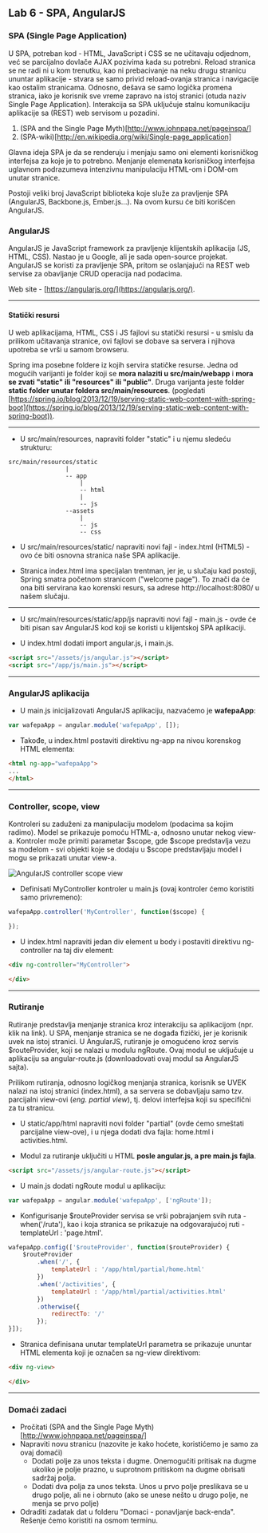﻿## Lab 6 - SPA, AngularJS

### SPA (Single Page Application)

U SPA, potreban kod - HTML, JavaScript i CSS se ne učitavaju odjednom, već se parcijalno dovlače AJAX pozivima kada su potrebni.
Reload stranica se ne radi ni u kom trenutku, kao ni prebacivanje na neku drugu stranicu ununtar aplikacije - stvara se samo privid
reload-ovanja stranica i navigacije kao ostalim stranicama. Odnosno, dešava se samo logička promena stranica, iako je korisnik sve vreme zapravo na istoj stranici
(otuda naziv Single Page Application).
Interakcija sa SPA uključuje stalnu komunikaciju aplikacije sa (REST) web servisom u pozadini.

1. (SPA and the Single Page Myth)[http://www.johnpapa.net/pageinspa/]
2. (SPA-wiki)[http://en.wikipedia.org/wiki/Single-page_application]

Glavna ideja SPA je da se renderuju i menjaju samo oni elementi korisničkog interfejsa za koje je to potrebno.
Menjanje elemenata korisničkog interfejsa uglavnom podrazumeva intenzivnu manipulaciju HTML-om i DOM-om unutar stranice.

Postoji veliki broj JavaScript biblioteka koje služe za pravljenje SPA (AngularJS, Backbone.js, Ember.js...). Na ovom kursu
će biti korišćen AngularJS.

### AngularJS

AngularJS je JavaScript framework za pravljenje klijentskih aplikacija (JS, HTML, CSS). Nastao je u Google, ali je sada open-source projekat.
AngularJS se koristi za pravljenje SPA, pritom se oslanjajući na REST web servise za obavljanje CRUD operacija nad podacima.

Web site - [https://angularjs.org/](https://angularjs.org/).

----

#### Statički resursi

U web aplikacijama, HTML, CSS i JS fajlovi su statički resursi - u smislu da prilikom učitavanja stranice, ovi fajlovi se dobave sa servera i njihova upotreba se vrši u samom browseru.

Spring ima posebne foldere iz kojih servira statičke resurse. Jedna od mogućih varijanti je folder koji se **mora nalaziti u src/main/webapp** i **mora se zvati "static" ili "resources" ili "public"**. Druga varijanta jeste folder **static folder unutar foldera src/main/resources**.
(pogledati [https://spring.io/blog/2013/12/19/serving-static-web-content-with-spring-boot](https://spring.io/blog/2013/12/19/serving-static-web-content-with-spring-boot)).

---

* U src/main/resources, napraviti folder "static" i u njemu sledeću strukturu:

```
src/main/resources/static
				|
				-- app
					|
					-- html
					|
					-- js
				--assets
					|
					-- js
					-- css
```

* U src/main/resources/static/ napraviti novi fajl - index.html (HTML5) - ovo će biti osnovna stranica naše SPA aplikacije.

* Stranica index.html ima specijalan trentman, jer je, u slučaju kad postoji, Spring smatra početnom stranicom ("welcome page"). To znači da će ona biti servirana kao korenski resurs, sa adrese http://localhost:8080/ u našem slučaju.

---

* U src/main/resources/static/app/js napraviti novi fajl - main.js - ovde će biti pisan sav AngularJS kod koji se koristi u klijentskoj SPA aplikaciji.

* U index.html dodati import angular.js, i main.js.

```html
<script src="/assets/js/angular.js"></script>
<script src="/app/js/main.js"></script>
```

----

### AngularJS aplikacija

* U main.js inicijalizovati AngularJS aplikaciju, nazvaćemo je **wafepaApp**:

```javascript
var wafepaApp = angular.module('wafepaApp', []);
```

* Takođe, u index.html postaviti direktivu ng-app na nivou korenskog HTML elementa:

```html
<html ng-app="wafepaApp">
...
</html>
```

----

### Controller, scope, view

Kontroleri su zaduženi za manipulaciju modelom (podacima sa kojim radimo). Model se prikazuje pomoću HTML-a, odnosno unutar nekog view-a.
Kontroler može primiti parametar $scope, gde $scope predstavlja vezu sa modelom - svi objekti koje se dodaju u $scope predstavljaju model i mogu se prikazati unutar view-a.

![AngularJS controller scope view](http://devgirl.org/wp-content/uploads/2013/03/concepts-controller.png)

* Definisati MyController kontroler u main.js (ovaj kontroler ćemo koristiti samo privremeno):

```javascript
wafepaApp.controller('MyController', function($scope) {

});
```

* U index.html napraviti jedan div element u body i postaviti direktivu ng-controller na taj div element:

```html
<div ng-controller="MyController">

</div>
```

----

### Rutiranje

Rutiranje predstavlja menjanje stranica kroz interakciju sa aplikacijom (npr. klik na link). U SPA, menjanje stranica se ne događa fizički, jer je korisnik uvek na istoj stranici.
U AngularJS, rutiranje je omogućeno kroz servis $routeProvider, koji se nalazi u modulu ngRoute. Ovaj modul se uključuje u aplikaciju sa angular-route.js (downloadovati ovaj modul sa AngularJS sajta).

Prilikom rutiranja, odnosno logičkog menjanja stranica, korisnik se UVEK nalazi na istoj stranici (index.html), a sa servera se dobavljaju samo tzv. parcijalni view-ovi (*eng. partial view*),
tj. delovi interfejsa koji su specifični za tu stranicu.

* U static/app/html napraviti novi folder "partial" (ovde ćemo smeštati parcijalne view-ove), i u njega dodati dva fajla: home.html i activities.html.

* Modul za rutiranje uključiti u HTML **posle angular.js, a pre main.js fajla**.

```html
<script src="/assets/js/angular-route.js"></script>
```

* U main.js dodati ngRoute modul u aplikaciju:

```javascript
var wafepaApp = angular.module('wafepaApp', ['ngRoute']);
```

* Konfigurisanje $routeProvider servisa se vrši pobrajanjem svih ruta - when('/ruta'), kao i koja stranica se prikazuje na odgovarajućoj ruti - templateUrl : 'page.html'.

```javascript
wafepaApp.config(['$routeProvider', function($routeProvider) {
	$routeProvider
		.when('/', {
			templateUrl : '/app/html/partial/home.html'
		})
		.when('/activities', {
			templateUrl : '/app/html/partial/activities.html'
		})
		.otherwise({
			redirectTo: '/'
		});
}]);
```

* Stranica definisana unutar templateUrl parametra se prikazuje ununtar HTML elementa koji je označen sa ng-view direktivom:

```html
<div ng-view>

</div>
```

---

### Domaći zadaci

* Pročitati (SPA and the Single Page Myth)[http://www.johnpapa.net/pageinspa/]
* Napraviti novu stranicu (nazovite je kako hoćete, koristićemo je samo za ovaj domaći)
  * Dodati polje za unos teksta i dugme. Onemogućiti pritisak na dugme ukoliko je polje prazno, u suprotnom pritiskom na dugme obrisati sadržaj polja.
  * Dodati dva polja za unos teksta. Unos u prvo polje preslikava se u drugo polje, ali ne i obrnuto (ako se unese nešto u drugo polje, ne menja se prvo polje)
* Odraditi zadatak dat u folderu "Domaci - ponavljanje back-enda". Rešenje ćemo koristiti na osmom terminu.

